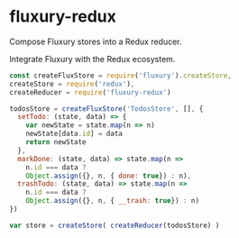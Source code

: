 # fluxury-redux

Compose Fluxury stores into a Redux reducer.

Integrate Fluxury with the Redux ecosystem.

```js
const createFluxStore = require('fluxury').createStore,
createStore = require('redux'),
createReducer = require('fluxury-redux')

todosStore = createFluxStore('TodosStore', [], {
  setTodo: (state, data) => {
    var newState = state.map(n => n)
    newState[data.id] = data
    return newState
  },
  markDone: (state, data) => state.map(n =>
    n.id === data ?
    Object.assign({}, n, { done: true}) : n),
  trashTodo: (state, data) => state.map(n =>
    n.id === data ?
    Object.assign({}, n, { __trash: true}) : n)
})

var store = createStore( createReducer(todosStore) )
```
